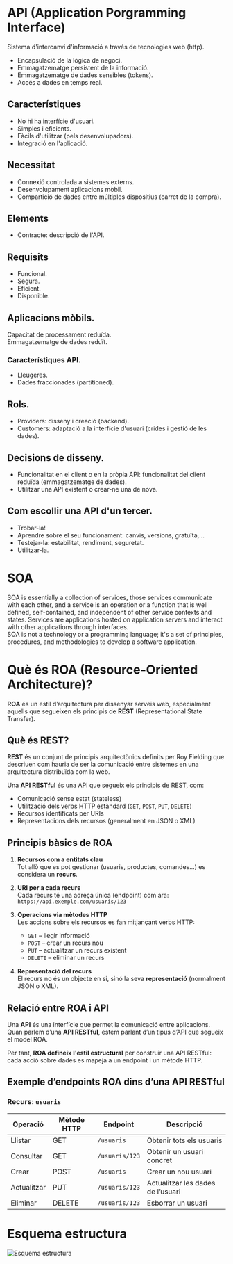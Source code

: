 # API (Application Porgramming Interface)    
Sistema d'intercanvi d'informació a través de tecnologies web (http).  
- Encapsulació de la lògica de negoci.  
- Emmagatzematge persistent de la informació.
- Emmagatzematge de dades sensibles (tokens).
- Accés a dades en temps real.  
## Característiques  
- No hi ha interfície d'usuari.  
- Simples i eficients.
- Fàcils d'utilitzar (pels desenvolupadors).
- Integració en l'aplicació.  
## Necessitat  
- Connexió controlada a sistemes externs.  
- Desenvolupament aplicacions mòbil.  
- Compartició de dades entre múltiples dispositius (carret de la compra).  
## Elements  
- Contracte: descripció de l'API.
## Requisits  
- Funcional.  
- Segura.  
- Eficient.
- Disponible.  
## Aplicacions mòbils.  
Capacitat de processament reduïda.  
Emmagatzematge de dades reduït.  
### Característiques API.   
- Lleugeres.
- Dades fraccionades (partitioned).  
## Rols.
- Providers: disseny i creació (backend).  
- Customers: adaptació a la interfície d'usuari (crides i gestió de les dades).
## Decisions de disseny.  
- Funcionalitat en el client o en la pròpia API: funcionalitat del client reduïda (emmagatzematge de dades).
- Utilitzar una API existent o crear-ne una de nova.  
## Com escollir una API d'un tercer.  
- Trobar-la!  
- Aprendre sobre el seu funcionament: canvis, versions, gratuïta,...
- Testejar-la: estabilitat, rendiment, seguretat.  
- Utilitzar-la.
# SOA
SOA is essentially a collection of services, those services communicate with each other, and a service is an operation or a function that is well defined, self-contained, and independent of other service contexts and states. Services are applications hosted on application servers and interact with other applications through interfaces.  
SOA is not a technology or a programming language; it's a set of principles, procedures, and methodologies to develop a software application.  

# Què és ROA (Resource-Oriented Architecture)?

**ROA** és un estil d’arquitectura per dissenyar serveis web, especialment aquells que segueixen els principis de **REST** (Representational State Transfer).

## Què és REST?

**REST** és un conjunt de principis arquitectònics definits per Roy Fielding que descriuen com hauria de ser la comunicació entre sistemes en una arquitectura distribuïda com la web.

Una **API RESTful** és una API que segueix els principis de REST, com:

- Comunicació sense estat (stateless)
- Utilització dels verbs HTTP estàndard (`GET`, `POST`, `PUT`, `DELETE`)
- Recursos identificats per URIs
- Representacions dels recursos (generalment en JSON o XML)

## Principis bàsics de ROA

1. **Recursos com a entitats clau**  
   Tot allò que es pot gestionar (usuaris, productes, comandes...) es considera un **recurs**.

2. **URI per a cada recurs**  
   Cada recurs té una adreça única (endpoint) com ara:  
   `https://api.exemple.com/usuaris/123`

3. **Operacions via mètodes HTTP**  
   Les accions sobre els recursos es fan mitjançant verbs HTTP:
   - `GET` – llegir informació
   - `POST` – crear un recurs nou
   - `PUT` – actualitzar un recurs existent
   - `DELETE` – eliminar un recurs

4. **Representació del recurs**  
   El recurs no és un objecte en si, sinó la seva **representació** (normalment JSON o XML).

## Relació entre ROA i API

Una **API** és una interfície que permet la comunicació entre aplicacions. Quan parlem d’una **API RESTful**, estem parlant d’un tipus d’API que segueix el model ROA.

Per tant, **ROA defineix l'estil estructural** per construir una API RESTful: cada acció sobre dades es mapeja a un endpoint i un mètode HTTP.

## Exemple d’endpoints ROA dins d’una API RESTful

### Recurs: `usuaris`

| Operació       | Mètode HTTP | Endpoint                  | Descripció                           |
|----------------|-------------|---------------------------|---------------------------------------|
| Llistar        | GET         | `/usuaris`                | Obtenir tots els usuaris             |
| Consultar      | GET         | `/usuaris/123`            | Obtenir un usuari concret            |
| Crear          | POST        | `/usuaris`                | Crear un nou usuari                  |
| Actualitzar    | PUT         | `/usuaris/123`            | Actualitzar les dades de l’usuari    |
| Eliminar       | DELETE      | `/usuaris/123`            | Esborrar un usuari                   |


# Esquema estructura
![Esquema estructura](https://github.com/user-attachments/assets/7b66e275-fc7e-475f-88b8-40456b5a9397)
